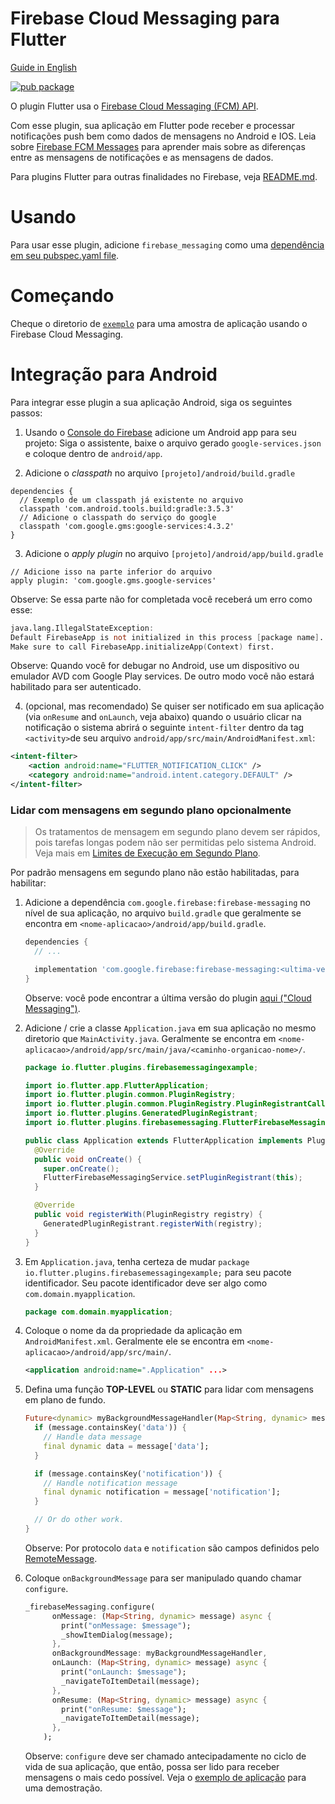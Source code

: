 # Firebase Cloud Messaging para Flutter

[Guide in English](https://github.com/FirebaseExtended/flutterfire/blob/master/packages/firebase_messaging/README.md)  

[![pub package](https://img.shields.io/pub/v/firebase_messaging.svg)](https://pub.dev/packages/firebase_messaging)

O plugin Flutter usa o [Firebase Cloud Messaging (FCM) API](https://firebase.google.com/docs/cloud-messaging/).

Com esse plugin, sua aplicação em Flutter pode receber e processar notificações push bem como dados de mensagens no Android e IOS. Leia sobre [Firebase FCM Messages](https://firebase.google.com/docs/cloud-messaging/concept-options) para aprender mais sobre as diferenças entre as mensagens de notificações e as mensagens de dados.

Para plugins Flutter para outras finalidades no Firebase, veja [README.md](https://github.com/FirebaseExtended/flutterfire/blob/master/README.md).

# Usando
Para usar esse plugin, adicione `firebase_messaging` como uma [dependência em seu pubspec.yaml file](https://flutter.io/platform-plugins/).

# Começando

Cheque o diretorio de [`exemplo`](https://github.com/FirebaseExtended/flutterfire/tree/master/packages/firebase_messaging/example) para uma amostra de aplicação usando o Firebase Cloud Messaging.

# Integração para Android

Para integrar esse plugin a sua aplicação Android, siga os seguintes passos: 

1. Usando o [Console do Firebase](https://console.firebase.google.com/) adicione um Android app para seu projeto: Siga o assistente, baixe o arquivo gerado `google-services.json` e coloque dentro de `android/app`.

2. Adicione o *classpath* no arquivo `[projeto]/android/build.gradle`
```
dependencies {
  // Exemplo de um classpath já existente no arquivo
  classpath 'com.android.tools.build:gradle:3.5.3'
  // Adicione o classpath do serviço do google 
  classpath 'com.google.gms:google-services:4.3.2'
}
```

3. Adicione o *apply plugin* no arquivo `[projeto]/android/app/build.gradle`
```
// Adicione isso na parte inferior do arquivo
apply plugin: 'com.google.gms.google-services'
```

Observe: Se essa parte não for completada você receberá um erro como esse:
```v
java.lang.IllegalStateException:
Default FirebaseApp is not initialized in this process [package name].
Make sure to call FirebaseApp.initializeApp(Context) first.
```

Observe: Quando você for debugar no Android, use um dispositivo ou emulador AVD com Google Play services. De outro modo você não estará habilitado para ser autenticado.

4. (opcional, mas recomendado) Se quiser ser notificado em sua aplicação (via `onResume` and `onLaunch`, veja abaixo) quando o usuário clicar na notificação o sistema abrirá o seguinte `intent-filter` dentro da tag `<activity>`de seu arquivo `android/app/src/main/AndroidManifest.xml`:
  ```xml
  <intent-filter>
      <action android:name="FLUTTER_NOTIFICATION_CLICK" />
      <category android:name="android.intent.category.DEFAULT" />
  </intent-filter>
  ```

### Lidar com mensagens em segundo plano opcionalmente

>Os tratamentos de mensagem em segundo plano devem ser rápidos, pois tarefas longas podem não ser permitidas pelo sistema Android. Veja mais em [Limites de Execução em Segundo Plano](https://developer.android.com/about/versions/oreo/background).

Por padrão mensagens em segundo plano não estão habilitadas, para habilitar:

1. Adicione a dependência `com.google.firebase:firebase-messaging` no nível de sua aplicação, no arquivo `build.gradle` que geralmente se encontra em `<nome-aplicacao>/android/app/build.gradle`.

   ```gradle
   dependencies {
     // ...
   
     implementation 'com.google.firebase:firebase-messaging:<ultima-versao>'
   }
   ```
   
   Observe: você pode encontrar a última versão do plugin [aqui ("Cloud Messaging")](https://firebase.google.com/support/release-notes/android#latest_sdk_versions).

1. Adicione / crie a classe `Application.java` em sua aplicação no mesmo diretorio que `MainActivity.java`. Geralmente se encontra em `<nome-aplicacao>/android/app/src/main/java/<caminho-organicao-nome>/`.

   ```java
   package io.flutter.plugins.firebasemessagingexample;
   
   import io.flutter.app.FlutterApplication;
   import io.flutter.plugin.common.PluginRegistry;
   import io.flutter.plugin.common.PluginRegistry.PluginRegistrantCallback;
   import io.flutter.plugins.GeneratedPluginRegistrant;
   import io.flutter.plugins.firebasemessaging.FlutterFirebaseMessagingService;
   
   public class Application extends FlutterApplication implements PluginRegistrantCallback {
     @Override
     public void onCreate() {
       super.onCreate();
       FlutterFirebaseMessagingService.setPluginRegistrant(this);
     }
   
     @Override
     public void registerWith(PluginRegistry registry) {
       GeneratedPluginRegistrant.registerWith(registry);
     }
   }
   ```

1. Em `Application.java`, tenha certeza de mudar `package io.flutter.plugins.firebasemessagingexample;` para seu pacote identificador. Seu pacote identificador deve ser algo como `com.domain.myapplication`.

   ```java
   package com.domain.myapplication;
   ```

1. Coloque o nome da da propriedade da aplicação em `AndroidManifest.xml`. Geralmente ele se encontra em `<nome-aplicacao>/android/app/src/main/`.

   ```xml
   <application android:name=".Application" ...>
   ```

1. Defina uma função **TOP-LEVEL** ou **STATIC** para lidar com mensagens em plano de fundo.

   ```dart
   Future<dynamic> myBackgroundMessageHandler(Map<String, dynamic> message) async {
     if (message.containsKey('data')) {
       // Handle data message
       final dynamic data = message['data'];
     }
   
     if (message.containsKey('notification')) {
       // Handle notification message
       final dynamic notification = message['notification'];
     }
   
     // Or do other work.
   }
   ```

   Observe: Por protocolo `data` e `notification` são campos definidos pelo [RemoteMessage](https://firebase.google.com/docs/reference/android/com/google/firebase/messaging/RemoteMessage). 

1. Coloque `onBackgroundMessage` para ser manipulado quando chamar `configure`.

   ```dart
   _firebaseMessaging.configure(
         onMessage: (Map<String, dynamic> message) async {
           print("onMessage: $message");
           _showItemDialog(message);
         },
         onBackgroundMessage: myBackgroundMessageHandler,
         onLaunch: (Map<String, dynamic> message) async {
           print("onLaunch: $message");
           _navigateToItemDetail(message);
         },
         onResume: (Map<String, dynamic> message) async {
           print("onResume: $message");
           _navigateToItemDetail(message);
         },
       );
   ```

   Observe: `configure` deve ser chamado antecipadamente no ciclo de vida de sua aplicação, que então, possa ser lido para receber mensagens o mais cedo possível. Veja o [exemplo de aplicação](https://github.com/FirebaseExtended/flutterfire/tree/master/packages/firebase_messaging/example) para uma demostração.
   
   

